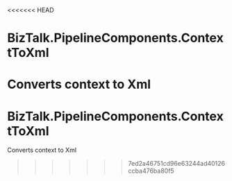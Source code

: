 <<<<<<< HEAD
# BizTalk.PipelineComponents.ContextToXml
Converts context to Xml
=======
# BizTalk.PipelineComponents.ContextToXml
Converts context to Xml
>>>>>>> 7ed2a46751cd96e63244ad40126ccba476ba80f5

